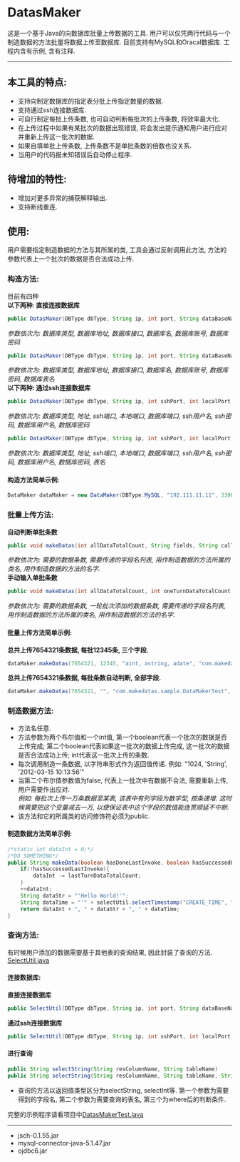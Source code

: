 # DatasMaker
这是一个基于Java的向数据库批量上传数据的工具. 用户可以仅凭两行代码与一个制造数据的方法批量将数据上传至数据库. 目前支持有MySQL和Oracal数据库. 工程内含有示例, 含有注释. <br/>

----
## 本工具的特点:
* 支持向制定数据库的指定表分批上传指定数量的数据. <br/>
* 支持通过ssh连接数据库. <br/>
* 可自行制定每批上传条数, 也可自动判断每批次的上传条数, 将效率最大化. <br/>
* 在上传过程中如果有某批次的数据出现错误, 将会发出提示通知用户进行应对并重新上传这一批次的数据. <br/>
* 如果自填单批上传条数, 上传条数不是单批条数的倍数也没关系. <br/>
* 当用户的代码报未知错误后自动停止程序. <br/>
## 待增加的特性: 
* 增加对更多异常的捕获解释输出. <br/>
* 支持断线重连. <br/>
## 使用: 
用户需要指定制造数据的方法与其所属的类, 工具会通过反射调用此方法, 方法的参数代表上一个批次的数据是否合法成功上传. <br/>
### 构造方法: 
目前有四种 <br/>
**以下两种: 直接连接数据库**
```Java
public DatasMaker(DBType dbType, String ip, int port, String dataBaseName, String dbUserName, String dbPassword)
```
*参数依次为: 数据库类型, 数据库地址, 数据库接口, 数据库名, 数据库账号, 数据库密码* <br/>
```Java
public DatasMaker(DBType dbType, String ip, int port, String dataBaseName, String dbUserName, String dbPassword, String tableName)
```
*参数依次为: 数据库类型, 数据库地址, 数据库接口, 数据库名, 数据库账号, 数据库密码, 数据库表名* <br/>
**以下两种: 通过ssh连接数据库**
```Java
public DatasMaker(DBType dbType, String ip, int sshPort, int localPort, int dbPort, String sshUserName, String sshPassword, String dataBaseName, String dbUserName, String dbPassword)
```
*参数依次为: 数据库类型, 地址, ssh端口, 本地端口, 数据库端口, ssh用户名, ssh密码, 数据库用户名, 数据库密码* <br/>
```Java
public DatasMaker(DBType dbType, String ip, int sshPort, int localPort, int dbPort, String sshUserName, String sshPassword, String dataBaseName, String dbUserName, String dbPassword, String tableName)
```
*参数依次为: 数据库类型, 地址, ssh端口, 本地端口, 数据库端口, ssh用户名, ssh密码, 数据库用户名, 数据库密码, 表名* <br/>
#### 构造方法简单示例: 
```Java
DataMaker dataMaker = new DataMaker(DBType.MySQL, "192.111.11.11", 3306, "database_name", "root", "root", "table_name");
```
### 批量上传方法: 
**自动判断单批条数**
```Java
public void makeDatas(int allDataTotalCount, String fields, String callerClassName, String methodName)
```
*参数依次为: 需要的数据条数, 需要传递的字段名列表, 用作制造数据的方法所属的类名, 用作制造数据的方法的名字.* <br/>
**手动输入单批条数**
```Java
public void makeDatas(int allDataTotalCount, int oneTurnDataTotalCount, String fields, String callerClassName, String methodName)
```
*参数依次为: 需要的数据条数, 一轮批次添加的数据条数, 需要传递的字段名列表, 用作制造数据的方法所属的类名, 用作制造数据的方法的名字.* <br/>
#### 批量上传方法简单示例:
**总共上传7654321条数据, 每批12345条, 三个字段.**
```Java
dataMaker.makeDatas(7654321, 12345, "aint, astring, adate", "com.makedatas.sample.DataMakerTest", "makeData");
```
**总共上传7654321条数据, 每批条数自动判断, 全部字段.**
```Java
dataMaker.makeDatas(7654321, "", "com.makedatas.sample.DataMakerTest", "makeData");
```
### 制造数据方法: 
* 方法名任意. <br/>
* 方法参数为两个布尔值和一个int值, 第一个boolean代表一个批次的数据是否上传完成; 第二个boolean代表如果这一批次的数据上传完成, 这一批次的数据是否合法成功上传; int代表这一批次上传的条数. <br/>
* 每次调用制造一条数据, 以字符串形式作为返回值传递. 例如: "1024, 'String', '2012-03-15 10:13:56'" <br/>
* 当第二个布尔值参数值为false, 代表上一批次中有数据不合法, 需要重新上传, 用户需要作出应对. <br/>
*例如: 每批次上传一万条数据至某表, 该表中有列字段为数字型, 按条递增. 这时候需要把这个变量减去一万, 以便保证表中这个字段的数值能连贯顺延不中断.* <br/>
* 该方法和它的所属类的访问修饰符必须为public. <br/>
#### 制造数据方法简单示例: 
```Java
/*static int dataInt = 0;*/
/*DO SOMETHING*/
public String makeData(boolean hasDoneLastInvoke, boolean hasSuccessedLastInvoke, int lastTurnDataTotalCount){
	if(!hasSuccessedLastInvoke){
		dataInt -= lastTurnDataTotalCount;
	}
	++dataInt;
	String dataStr = "'Hello World!'";
	String dataTime = "'" + selectUtil.selectTimestamp("CREATE_TIME", "TABLE_NAME", "CUSTOMER_ID = " + dataInt) + "'";
	return dataInt + ", " + dataStr + ", " + dataTime;
}
```
### 查询方法: 
有时候用户添加的数据需要基于其他表的查询结果, 因此封装了查询的方法. [SelectUtil.java](https://github.com/ZjzMisaka/datas_maker/blob/master/src/com/datasmaker/utils/SelectUtil.java) <br/>
#### 连接数据库: 
**直接连接数据库**
```Java
public SelectUtil(DBType dbType, String ip, int port, String dataBaseName, String dbUserName, String dbPassword)
```
**通过ssh连接数据库**
```Java
public SelectUtil(DBType dbType, String ip, int sshPort, int localPort, int dbPort, String sshUserName, String sshPassword, String dataBaseName, String dbUserName, String dbPassword)
```
#### 进行查询
```Java
public String selectString(String resColumnName, String tableName)
public String selectString(String resColumnName, String tableName, String extra)
```
* 查询的方法以返回值类型区分为selectString, selectInt等. 第一个参数为需要得到的字段名, 第二个参数为需要查询的表名, 第三个为where后的判断条件. <br/>

完整的示例程序请看项目中[DatasMakerTest.java](https://github.com/ZjzMisaka/datas_maker/blob/master/src/com/datasmaker/sample/DatasMakerTest.java) <br/>

----
* jsch-0.1.55.jar <br/>
* mysql-connector-java-5.1.47.jar <br/>
* ojdbc6.jar <br/>
